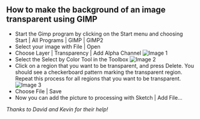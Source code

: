 How to make the background of an image transparent using GIMP
--------------------------------------------------------------

- Start the Gimp program by clicking on the Start menu and choosing Start | All Programs | GIMP | GIMP2
- Select your image with File | Open
- Choose Layer | Transparency | Add Alpha Channel
![Image 1](/images/TransparentBackgroundGimp1.jpg)
- Select the Select by Color Tool in the Toolbox
![Image 2](/images/TransparentBackgroundGimp2.jpg)
- Click on a region that you want to be transparent, and press Delete. You should see a checkerboard pattern marking the transparent region. Repeat this process for all regions that you want to be transparent.
![Image 3](/images/TransparentBackgroundGimp3.jpg)
- Choose File | Save
- Now you can add the picture to processing with Sketch | Add File... 

*Thanks to David and Kevin for their help!*